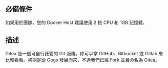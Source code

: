 ## 必備條件
如果用於團隊，您的 Docker Host 建議使用 2 核 CPU 和 1GB 記憶體。

## 描述 
Gitea 是一個可自行託管的 Git 服務。你可以拿 GitHub、Bitbucket 或 Gitlab 來比較看看。初期是從 Gogs 發展而來，不過我們已經 Fork 並且命名為 Gitea。
